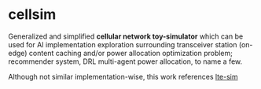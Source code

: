 # cellsim

Generalized and simplified __cellular network toy-simulator__ which can be used for AI implementation exploration surrounding transceiver station (on-edge) content caching and/or power allocation optimization problem; recommender system, DRL multi-agent power allocation, to name a few.

Although not similar implementation-wise, this work references [lte-sim](https://github.com/lte-sim/lte-sim-dev)

